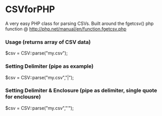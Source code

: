 CSVforPHP
=========

A very easy PHP class for parsing CSVs. Built around the fgetcsv() php function @ http://php.net/manual/en/function.fgetcsv.php

### Usage (returns array of CSV data)

$csv = CSV::parse("my.csv");

### Setting Delimiter (pipe as example)

$csv = CSV::parse("my.csv","|");

### Setting Delimiter & Enclosure (pipe as delimiter, single quote for enclousre)

$csv = CSV::parse("my.csv","'");